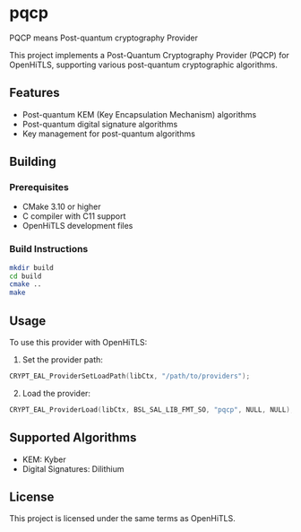 # pqcp

PQCP means Post-quantum cryptography Provider

This project implements a Post-Quantum Cryptography Provider (PQCP) for OpenHiTLS, supporting various post-quantum cryptographic algorithms.

## Features

- Post-quantum KEM (Key Encapsulation Mechanism) algorithms
- Post-quantum digital signature algorithms
- Key management for post-quantum algorithms

## Building

### Prerequisites

- CMake 3.10 or higher
- C compiler with C11 support
- OpenHiTLS development files

### Build Instructions

```bash
mkdir build
cd build
cmake ..
make
```

## Usage

To use this provider with OpenHiTLS:

1. Set the provider path:
```c
CRYPT_EAL_ProviderSetLoadPath(libCtx, "/path/to/providers");
```

2. Load the provider:
```c
CRYPT_EAL_ProviderLoad(libCtx, BSL_SAL_LIB_FMT_SO, "pqcp", NULL, NULL);
```

## Supported Algorithms

- KEM: Kyber
- Digital Signatures: Dilithium

## License

This project is licensed under the same terms as OpenHiTLS. 